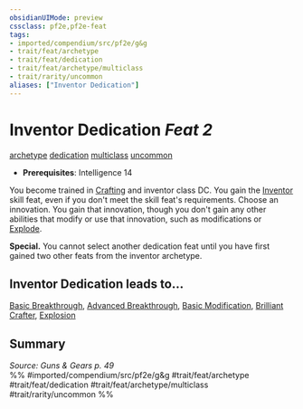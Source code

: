 ```yaml
---
obsidianUIMode: preview
cssclass: pf2e,pf2e-feat
tags:
- imported/compendium/src/pf2e/g&g
- trait/feat/archetype
- trait/feat/dedication
- trait/feat/archetype/multiclass
- trait/rarity/uncommon
aliases: ["Inventor Dedication"]
---
```

# Inventor Dedication  *Feat 2*  
[archetype](archetype.md)  [dedication](dedication.md)  [multiclass](multiclass.md)  [uncommon](uncommon.md)  

- **Prerequisites**: Intelligence 14

You become trained in [Crafting](../skills.md#Crafting) and inventor class DC. You gain the [Inventor](inventor.md) skill feat, even if you don't meet the skill feat's requirements. Choose an innovation. You gain that innovation, though you don't gain any other abilities that modify or use that innovation, such as modifications or [Explode](explode-g-g.md).

**Special.** You cannot select another dedication feat until you have first gained two other feats from the inventor archetype.

## Inventor Dedication leads to...

[Basic Breakthrough](basic-breakthrough-g-g.md), [Advanced Breakthrough](advanced-breakthrough-g-g.md), [Basic Modification](basic-modification-g-g.md), [Brilliant Crafter](brilliant-crafter-g-g.md), [Explosion](explosion-g-g.md)

## Summary

*Source: Guns & Gears p. 49*  
%% #imported/compendium/src/pf2e/g&g #trait/feat/archetype #trait/feat/dedication #trait/feat/archetype/multiclass #trait/rarity/uncommon %%
